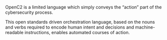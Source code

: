 OpenC2 is a limited language which simply conveys the “action” part of the cybersecurity process.

This open standards driven orchestration language, based on the nouns and verbs required to encode human intent and decisions and machine-readable instructions, enables automated courses of action.